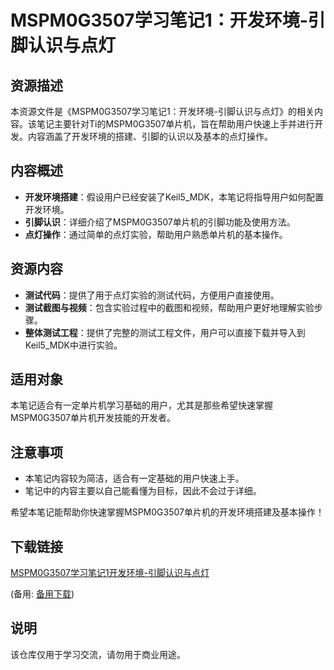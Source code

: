 # MSPM0G3507学习笔记1：开发环境-引脚认识与点灯

## 资源描述

本资源文件是《MSPM0G3507学习笔记1：开发环境-引脚认识与点灯》的相关内容。该笔记主要针对Ti的MSPM0G3507单片机，旨在帮助用户快速上手并进行开发。内容涵盖了开发环境的搭建、引脚的认识以及基本的点灯操作。

## 内容概述

- **开发环境搭建**：假设用户已经安装了Keil5_MDK，本笔记将指导用户如何配置开发环境。
- **引脚认识**：详细介绍了MSPM0G3507单片机的引脚功能及使用方法。
- **点灯操作**：通过简单的点灯实验，帮助用户熟悉单片机的基本操作。

## 资源内容

- **测试代码**：提供了用于点灯实验的测试代码，方便用户直接使用。
- **测试截图与视频**：包含实验过程中的截图和视频，帮助用户更好地理解实验步骤。
- **整体测试工程**：提供了完整的测试工程文件，用户可以直接下载并导入到Keil5_MDK中进行实验。

## 适用对象

本笔记适合有一定单片机学习基础的用户，尤其是那些希望快速掌握MSPM0G3507单片机开发技能的开发者。

## 注意事项

- 本笔记内容较为简洁，适合有一定基础的用户快速上手。
- 笔记中的内容主要以自己能看懂为目标，因此不会过于详细。

希望本笔记能帮助你快速掌握MSPM0G3507单片机的开发环境搭建及基本操作！

## 下载链接
[MSPM0G3507学习笔记1开发环境-引脚认识与点灯](https://pan.quark.cn/s/dd5e6b67d455) 

(备用: [备用下载](https://pan.baidu.com/s/1elEdRpZ0fAOA0W55gV9kkg?pwd=zrd8))

## 说明

该仓库仅用于学习交流，请勿用于商业用途。

